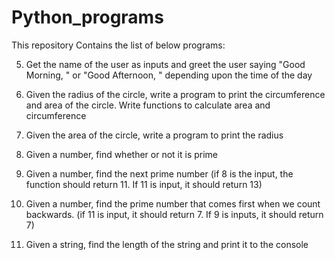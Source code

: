 # Python_programs
This repository Contains the list of below programs:

5.  Get the name of the user as inputs and greet the user saying "Good Morning, <firstname>" or "Good Afternoon, <firstname>" depending upon the time of the day
  
6.  Given the radius of the circle, write a program to print the circumference and area of the circle. Write functions to calculate area and circumference

7.  Given the area of the circle, write a program to print the radius

8.  Given a number, find whether or not it is prime

9.  Given a number, find the next prime number (if 8 is the input, the function should return 11. If 11 is input, it should return 13)

10. Given a number, find the prime number that comes first when we count backwards. (if 11 is input, it should return 7. If 9 is inputs, it should return 7)

14. Given a string, find the length of the string and print it to the console
